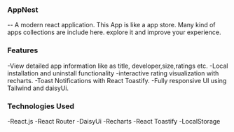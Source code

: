 ### AppNest

-- A modern react application. This App is like a app store. Many kind of apps collections are include here.
explore it and improve your experience.

### Features

-View detailed app information like as title, developer,size,ratings etc.
-Local installation and uninstall functionality
-interactive rating visualization with recharts.
-Toast Notifications with React Toastify.
-Fully responsive UI using Tailwind and daisyUi.


### Technologies Used 

-React.js
-React Router
-DaisyUi
-Recharts
-React Toastify
-LocalStorage